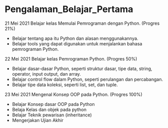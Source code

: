 # Pengalaman_Belajar_Pertama

21 Mei 2021
Belajar kelas Memulai Pemrograman dengan Python. (Progres 21%)
<ul>
  <li>Belajar tentang apa itu Python dan alasan menggunakannya.</li>
  <li> Belajar tools yang dapat digunakan untuk menjalankan bahasa pemrograman Python.</li>
 </ul>

22 Mei 2021 
Belajar kelas Pemrograman Python. (Progres 50%)
<ul>
  <li>Belajar dasar-dasar Python, seperti struktur dasar, tipe data, string, operator, input output, dan array.</li>
  <li> Belajar control flow dalam Python, seperti perulangan dan percabangan.</li>
  <li>Belajar tipe data koleksi, seperti list, set, dan tuple.</li>
</ul>  
  
23 Mei 2021
Mengenal Konsep OOP pada Python. (Progres 100%)
<ul>
  <li>Belajar Konsep dasar OOP pada Python </li>
  <li>Belaja Kelas dan objek pada python</li>
  <li>Belajar Teknik pewarisan (inheritance)</li>
  <li>Mengerjakan Ujian Akhir</li>
</ul>
